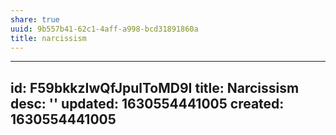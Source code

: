 ```yaml
---
share: true
uuid: 9b557b41-62c1-4aff-a998-bcd31891860a
title: narcissism
---
```

---
id: F59bkkzIwQfJpulToMD9I
title: Narcissism
desc: ''
updated: 1630554441005
created: 1630554441005
---